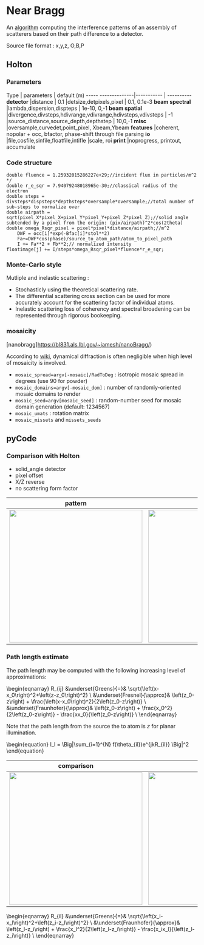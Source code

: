 # Near Bragg


An [algorithm](https://bl831.als.lbl.gov/~jamesh/nearBragg/) computing the interference patterns of an assembly of scatterers based
on their path difference to a detector.

Source file format : x,y,z, O,B,P

## Holton

### Parameters

Type                | parameters | default (m)
----- --------------|----------- | ----------
**detector**        |distance | 0.1
                    |detsize,detpixels,pixel | 0.1, 0.1e-3
**beam spectral**   |lambda,dispersion,dispteps | 1e-10, 0,-1
**beam spatial**    |divergence,divsteps,hdivrange,vdivrange,hdivsteps,vdivsteps | -1
                    |source_distance,source_depth,depthstep | 10,0,-1
**misc**            |oversample,curvedet,point_pixel, Xbeam,Ybeam
**features**        |coherent, nopolar + occ, bfactor, phase-shift through file parsing
**io**              |file,cosfile,sinfile,floatfile,intifle
                    |scale, roi
**print**           |noprogress, printout, accumulate

### Code structure

```
double fluence = 1.25932015286227e+29;//incident flux in particles/m^2 */
double r_e_sqr = 7.94079248018965e-30;//classical radius of the electron
double steps = divsteps*dispsteps*depthsteps*oversample*oversample;//total number of sub-steps to normalize over
double airpath = sqrt(pixel_X*pixel_X+pixel_Y*pixel_Y+pixel_Z*pixel_Z);//solid angle subtended by a pixel from the origin: (pix/airpath)^2*cos(2theta)
double omega_Rsqr_pixel = pixel*pixel*distance/airpath;//m^2
    DWF = occ[i]*exp(-Bfac[i]*stol**2)
    Fa+=DWF*cos(phase)/source_to_atom_path/atom_to_pixel_path
    I += Fa**2 + Fb**2;// normalized intensity
floatimage[j] += I/steps*omega_Rsqr_pixel*fluence*r_e_sqr;
```

### Monte-Carlo style

Mutliple and inelastic scattering :

- Stochasticly using the theoretical scattering rate.
- The differential scattering cross section can be used for more accurately account for the scattering factor of individual atoms.
- Inelastic scattering loss of coherency and spectral broadening can be represented through rigorous bookeeping.



### mosaicity
[nanobragg]https://bl831.als.lbl.gov/~jamesh/nanoBragg/)

According to [wiki](https://en.wikipedia.org/wiki/Mosaicity), dynamical diffraction is often negligible when high level of mosaicity is involved.

- `mosaic_spread=argv[-mosaic]/RadToDeg` : isotropic mosaic spread in degrees (use 90 for powder)
- `mosaic_domains=argv[-mosaic_dom]` : number of randomly-oriented mosaic domains to render
- `mosaic_seed=argv[mosaic_seed]` : random-number seed for mosaic domain generation (default: 1234567)
- `mosaic_umats` : rotation matrix
- `mosaic_missets` and `missets_seeds`



## pyCode
### Comparison with Holton
- solid_angle detector
- pixel offset
- X/Z reverse
- no scattering form factor

pattern | Intensity
------- | ---------
[<img src="/projects/nearBragg/figures/comparisonHoltonPattern.svg" width="350" /> ](/projects/nearBragg/figures/comparisonHoltonPattern.svg) | [<img src="/projects/nearBragg/figures/comparisonHolton.svg" width="350" /> ](/projects/nearBragg/figures/comparisonHolton.svg)

### Path length estimate
The path length may be computed with the following increasing level of approximations:

\begin{eqnarray}
R_{ij}
      &\underset{Greens}{=}& \sqrt{\left(x-x_0\right)^2+\left(z-z_0\right)^2} \\
       &\underset{Fresnel}{\approx}&     \left(z_0-z\right) + \frac{\left(x-x_0\right)^2}{2\left(z_0-z\right)} \\
       &\underset{Fraunhofer}{\approx}&  \left(z_0-z\right) + \frac{x_0^2}{2\left(z_0-z\right)} - \frac{xx_0}{\left(z_0-z\right)}  \\
\end{eqnarray}

Note that the path length from the source the to atom is $z$ for planar illumination.

\begin{equation}
I_l = \Big|\sum_{i=1}^{N} f(\theta_{il})e^{jkR_{il}} \Big|^2
\end{equation}

comparison | error
---------- | ---------
[<img src="/projects/nearBragg/figures/path_length.svg" width="350" /> ](/projects/nearBragg/figures/path_length.svg) | [<img src="/projects/nearBragg/figures/path_length_diff.svg" width="350" /> ](/projects/nearBragg/figures/path_length_diff.svg)


\begin{eqnarray}
R_{il}
      &\underset{Greens}{=}& \sqrt{\left(x_i-x_l\right)^2+\left(z_i-z_l\right)^2} \\
       &\underset{Fraunhofer}{\approx}&  \left(z_l-z_i\right) + \frac{x_l^2}{2\left(z_l-z_i\right)} - \frac{x_ix_l}{\left(z_l-z_i\right)}  \\
\end{eqnarray}
